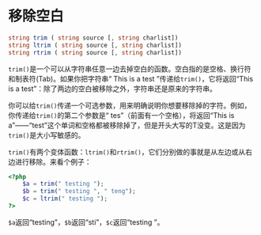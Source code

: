 # 移除空白

```php
string trim ( string source [, string charlist])
string ltrim ( string source [, string charlist])
string rtrim ( string source [, string charlist])
```

`trim()`是一个可以从字符串任意一边去掉空白的函数。空白指的是空格、换行符和制表符(Tab)。如果你把字符串“ This is a test ”传递给`trim()`，它将返回“This is a test”：除了两边的空白被移除之外，字符串还是原来的字符串。

你可以给`trim()`传递一个可选参数，用来明确说明你想要移除掉的字符。例如，你传递给`trim()`的第二个参数是“ tes”（前面有一个空格），将返回“This is a”——“test”这个单词和空格都被移除掉了，但是开头大写的T没变。这是因为`trim()`是大小写敏感的。

`trim()`有两个变体函数：`ltrim()`和`rtrim()`，它们分别做的事就是从左边或从右边进行移除。来看个例子：

```php
<?php
    $a = trim(" testing ");
    $b = trim(" testing ", " teng");
    $c = ltrim(" testing ");
?> 
```

`$a`返回“testing”，`$b`返回“sti”，`$c`返回“testing ”。
